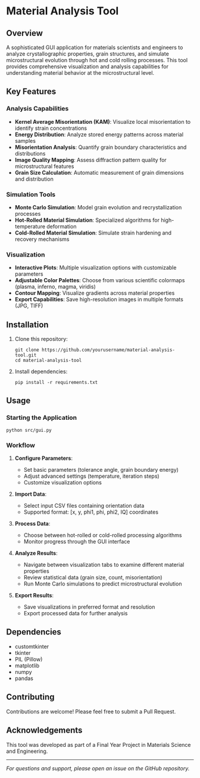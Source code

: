 # Material Analysis Tool

## Overview
A sophisticated GUI application for materials scientists and engineers to analyze crystallographic properties, grain structures, and simulate microstructural evolution through hot and cold rolling processes. This tool provides comprehensive visualization and analysis capabilities for understanding material behavior at the microstructural level.

## Key Features

### Analysis Capabilities
- **Kernel Average Misorientation (KAM)**: Visualize local misorientation to identify strain concentrations
- **Energy Distribution**: Analyze stored energy patterns across material samples
- **Misorientation Analysis**: Quantify grain boundary characteristics and distributions
- **Image Quality Mapping**: Assess diffraction pattern quality for microstructural features
- **Grain Size Calculation**: Automatic measurement of grain dimensions and distribution

### Simulation Tools
- **Monte Carlo Simulation**: Model grain evolution and recrystallization processes
- **Hot-Rolled Material Simulation**: Specialized algorithms for high-temperature deformation
- **Cold-Rolled Material Simulation**: Simulate strain hardening and recovery mechanisms

### Visualization
- **Interactive Plots**: Multiple visualization options with customizable parameters
- **Adjustable Color Palettes**: Choose from various scientific colormaps (plasma, inferno, magma, viridis)
- **Contour Mapping**: Visualize gradients across material properties
- **Export Capabilities**: Save high-resolution images in multiple formats (JPG, TIFF)

## Installation

1. Clone this repository:
   ```
   git clone https://github.com/yourusername/material-analysis-tool.git
   cd material-analysis-tool
   ```

2. Install dependencies:
   ```
   pip install -r requirements.txt
   ```

## Usage

### Starting the Application
```
python src/gui.py
```

### Workflow
1. **Configure Parameters**:
   - Set basic parameters (tolerance angle, grain boundary energy)
   - Adjust advanced settings (temperature, iteration steps)
   - Customize visualization options

2. **Import Data**:
   - Select input CSV files containing orientation data
   - Supported format: [x, y, phi1, phi, phi2, IQ] coordinates

3. **Process Data**:
   - Choose between hot-rolled or cold-rolled processing algorithms
   - Monitor progress through the GUI interface

4. **Analyze Results**:
   - Navigate between visualization tabs to examine different material properties
   - Review statistical data (grain size, count, misorientation)
   - Run Monte Carlo simulations to predict microstructural evolution

5. **Export Results**:
   - Save visualizations in preferred format and resolution
   - Export processed data for further analysis

## Dependencies
- customtkinter
- tkinter
- PIL (Pillow)
- matplotlib
- numpy
- pandas

## Contributing
Contributions are welcome! Please feel free to submit a Pull Request.

## Acknowledgements
This tool was developed as part of a Final Year Project in Materials Science and Engineering.

---

*For questions and support, please open an issue on the GitHub repository.*
